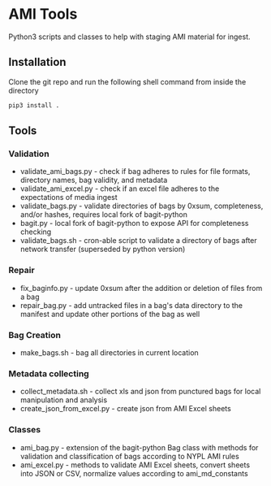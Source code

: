 # AMI Tools
Python3 scripts and classes to help with staging AMI material for ingest.

## Installation
Clone the git repo and run the following shell command from inside the directory

```sh
pip3 install .
```

## Tools

### Validation
* validate_ami_bags.py - check if bag adheres to rules for file formats, directory names, bag validity, and metadata
* validate_ami_excel.py - check if an excel file adheres to the expectations of media ingest
* validate_bags.py - validate directories of bags by 0xsum, completeness, and/or hashes, requires local fork of bagit-python
* bagit.py - local fork of bagit-python to expose API for completeness checking
* validate_bags.sh - cron-able script to validate a directory of bags after network transfer (superseded by python version)

### Repair
* fix_baginfo.py - update 0xsum after the addition or deletion of files from a bag
* repair_bag.py - add untracked files in a bag's data directory to the manifest and update other portions of the bag as well

### Bag Creation
* make_bags.sh - bag all directories in current location

### Metadata collecting
* collect_metadata.sh - collect xls and json from punctured bags for local manipulation and analysis
* create_json_from_excel.py - create json from AMI Excel sheets

### Classes
* ami_bag.py - extension of the bagit-python Bag class with methods for validation and classification of bags according to NYPL AMI rules
* ami_excel.py - methods to validate AMI Excel sheets, convert sheets into JSON or CSV, normalize values according to ami_md_constants
